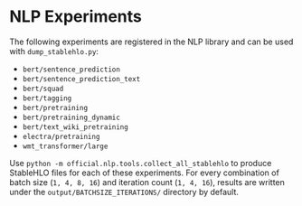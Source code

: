 # NLP Experiments

The following experiments are registered in the NLP library and can be used with `dump_stablehlo.py`:

- `bert/sentence_prediction`
- `bert/sentence_prediction_text`
- `bert/squad`
- `bert/tagging`
- `bert/pretraining`
- `bert/pretraining_dynamic`
- `bert/text_wiki_pretraining`
- `electra/pretraining`
- `wmt_transformer/large`

Use `python -m official.nlp.tools.collect_all_stablehlo` to produce StableHLO
files for each of these experiments. For every combination of batch size
(`1, 4, 8, 16`) and iteration count (`1, 4, 16`), results are written under the
`output/BATCHSIZE_ITERATIONS/` directory by default.
